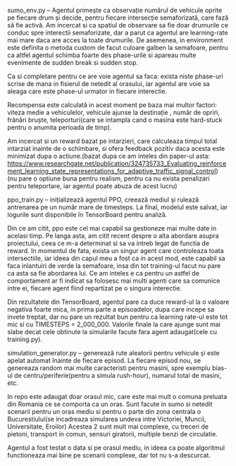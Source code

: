 sumo_env.py – Agentul primește ca observație numărul de vehicule oprite pe fiecare drum și decide, pentru fiecare intersecție semaforizată, care fază să fie activă. 
Am incercat si ca spatiul de observare sa fie doar drumurile ce conduc spre interectii semaforizate, dar a parut ca agentul are learning-rate mai mare daca are acces la toate drumurile.
De asemenea, in environment este definita o metoda custom de facut culoare galben la semafoare, pentru ca altfel agentul schimba foarte des phase-urile si apareau multe evenimente de sudden break si sudden stop.

Ca si completare pentru ce are voie agentul sa faca: exista niste phase-uri scrise de mana in fisierul de netedit al orasului, iar agentul are voie sa aleaga care este phase-ul urmator in fiecare interectie.

Recompensa este calculată in acest moment pe baza mai multor factori: viteza medie a vehiculelor, vehicule ajunse la destinație , număr de opriri, frânări bruște, teleporturi(care se intampla cand o masina este hard-stuck pentru o anumita perioada de timp).

Am incercat si un reward bazat pe intarzieri, care calculeaza timpul total intarziat inainte de o schimbare, si ofera feedback pozitiv daca acesta este minimizat dupa o actiune.(bazat dupa ce am inteles din paper-ul asta: https://www.researchgate.net/publication/324735733_Evaluating_reinforcement_learning_state_representations_for_adaptive_traffic_signal_control)
(nu pare o optiune buna pentru realism, pentru ca nu exista penalizari pentru teleportare, iar agentul poate abuza de acest lucru)

ppo_train.py – inițializează agentul PPO, creează mediul și rulează antrenarea pe un număr mare de timesteps. La final, modelul este salvat, iar logurile sunt disponibile în TensorBoard pentru analiză.

Din ce am citit, ppo este cel mai capabil sa gestioneze mai multe date in acelasi timp. Pe langa asta, am citit recent despre o alta abordare asupra proiectului, ceea ce m-a determinat si sa va intreb legat de functia de reward.
 In momentul de fata, exista un singur agent care controleaza toata intersectiile, iar ideea din capul meu a fost ca in acest mod, este capabil sa faca inlantuiri de verde la semafoare, insa din tot training-ul facut nu pare ca asta sa fie abordarea lui.
 Ce am inteles e ca pentru un astfel de comportament ar fi indicat sa folosesc mai multi agenti care sa comunice intre ei, fiecare agent fiind repartizat pe o singura interectie.

Din rezultatele din TensorBoard, agentul pare ca duce reward-ul la o valoare negativa foarte mica, in prima parte a episoadelor, dupa care incepe sa invete treptat, dar nu pare un rezultat bun pentru ca learning rate-ul este tot mic si cu TIMESTEPS = 2_000_000.
Valorile finale la care ajunge sunt mai slabe decat cele obtinute la simularile facute fara agent adaugat(cele cu training.py).

simulation_generator.py – generează rute aleatorii pentru vehicule și este apelat automat înainte de fiecare episod.
La fiecare episod nou, se genereaza random mai multe caracteristi pentru masini, spre exemplu bias-ul de centru/periferie(pentru a simula rush-hour), numarul total de masini, etc.

In repo este adaugat doar orasul mic, care este mai mult o comuna preluata din Romania ce se comporta ca un oras. Sunt facute in sumo si netedit scenarii pentru un oras mediu si pentru o parte din zona centrala o Bucurestiului(se incadreaza simularea undeva intre Victoriei, Muncii, Universitate, Eroilor)
Acestea 2 sunt mult mai complexe, cu treceri de pietoni, transport in comun, sensuri giratorii, multiple benzi de circulatie.

Agentul a fost testat o data si pe orasul mediu, in ideea ca poate algoritmul functioneaza mai bine pe scenarii complexe, dar tot nu s-a descurcat.
